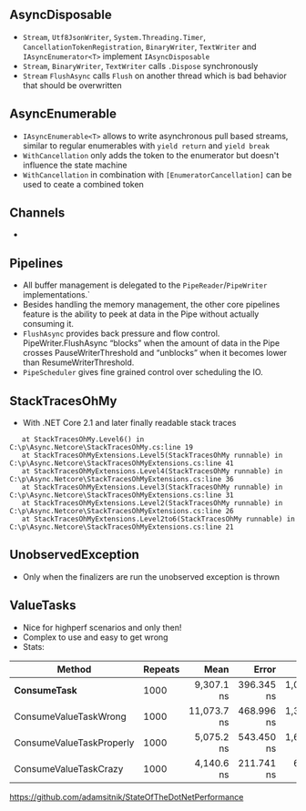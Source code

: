 ## AsyncDisposable

- `Stream`, `Utf8JsonWriter`, `System.Threading.Timer`, `CancellationTokenRegistration`, `BinaryWriter`, `TextWriter` and `IAsyncEnumerator<T>` implement `IAsyncDisposable`
- `Stream`, `BinaryWriter`, `TextWriter`  calls `.Dispose` synchronously
- `Stream` `FlushAsync` calls `Flush` on another thread which is bad behavior that should be overwritten

## AsyncEnumerable

- `IAsyncEnumerable<T>` allows to write asynchronous pull based streams, similar to regular enumerables with `yield return` and `yield break`
- `WithCancellation` only adds the token to the enumerator but doesn't influence the state machine
- `WithCancellation` in combination with `[EnumeratorCancellation]` can be used to ceate a combined token

## Channels

- 

## Pipelines

- All buffer management is delegated to the `PipeReader`/`PipeWriter` implementations.`
- Besides handling the memory management, the other core pipelines feature is the ability to peek at data in the Pipe without actually consuming it.
- `FlushAsync` provides back pressure and flow control. PipeWriter.FlushAsync “blocks” when the amount of data in the Pipe crosses PauseWriterThreshold and “unblocks” when it becomes lower than ResumeWriterThreshold.
- `PipeScheduler` gives fine grained control over scheduling the IO.

## StackTracesOhMy

- With .NET Core 2.1 and later finally readable stack traces
```
   at StackTracesOhMy.Level6() in C:\p\Async.Netcore\StackTracesOhMy.cs:line 19
   at StackTracesOhMyExtensions.Level5(StackTracesOhMy runnable) in C:\p\Async.Netcore\StackTracesOhMyExtensions.cs:line 41
   at StackTracesOhMyExtensions.Level4(StackTracesOhMy runnable) in C:\p\Async.Netcore\StackTracesOhMyExtensions.cs:line 36
   at StackTracesOhMyExtensions.Level3(StackTracesOhMy runnable) in C:\p\Async.Netcore\StackTracesOhMyExtensions.cs:line 31
   at StackTracesOhMyExtensions.Level2(StackTracesOhMy runnable) in C:\p\Async.Netcore\StackTracesOhMyExtensions.cs:line 26
   at StackTracesOhMyExtensions.Level2to6(StackTracesOhMy runnable) in C:\p\Async.Netcore\StackTracesOhMyExtensions.cs:line 21
```

## UnobservedException

- Only when the finalizers are run the unobserved exception is thrown

## ValueTasks

- Nice for highperf scenarios and only then!
- Complex to use and easy to get wrong
- Stats:

 |                   Method | Repeats |        Mean |      Error |       StdDev |      Median | Scaled | ScaledSD |   Gen 0 | Allocated |
 |------------------------- |-------- |------------:|-----------:|-------------:|------------:|-------:|---------:|--------:|----------:|
 |          **ConsumeTask** |    1000 |  9,307.1 ns | 396.345 ns | 1,091.649 ns |  9,501.1 ns |   2.00 |     0.60 | 11.4441 |   72072 B |
 |    ConsumeValueTaskWrong |    1000 | 11,073.7 ns | 468.996 ns | 1,382.844 ns | 10,329.0 ns |   2.38 |     0.73 |       - |       0 B |
 | ConsumeValueTaskProperly |    1000 |  5,075.2 ns | 543.450 ns | 1,602.374 ns |  4,455.4 ns |   1.00 |     0.00 |       - |       0 B |
 |    ConsumeValueTaskCrazy |    1000 |  4,140.6 ns | 211.741 ns |   604.109 ns |  4,201.2 ns |   0.89 |     0.28 |       - |       0 B |        

https://github.com/adamsitnik/StateOfTheDotNetPerformance        

